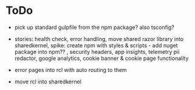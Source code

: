 # ToDo

* pick up standard gulpfile from the npm package? also tsconfig?

* stories: health check, error handling, move shared razor library into sharedkernel,
spike: create npm with styles & scripts - add nuget package into npm??
, security headers, app insights, telemetry pii redactor, google analytics, cookie banner & cookie page functionality

* error pages into rcl with auto routing to them

* move rcl into sharedkernel
